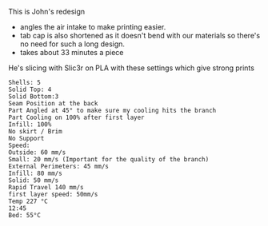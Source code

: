 This is John's redesign 

- angles the air intake to make printing easier.
- tab cap is also shortened as it doesn't bend with our materials so there's no need for such a long design.
- takes about 33 minutes a piece

He's slicing with Slic3r on PLA with these settings which give strong prints

```
Shells: 5
Solid Top: 4
Solid Bottom:3
Seam Position at the back
Part Angled at 45° to make sure my cooling hits the branch
Part Cooling on 100% after first layer
Infill: 100%
No skirt / Brim
No Support
Speed:
Outside: 60 mm/s
Small: 20 mm/s (Important for the quality of the branch)
External Perimeters: 45 mm/s
Infill: 80 mm/s
Solid: 50 mm/s
Rapid Travel 140 mm/s
first layer speed: 50mm/s
Temp 227 °C
12:45
Bed: 55°C
```
